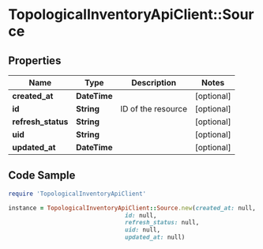 # TopologicalInventoryApiClient::Source

## Properties

Name | Type | Description | Notes
------------ | ------------- | ------------- | -------------
**created_at** | **DateTime** |  | [optional] 
**id** | **String** | ID of the resource | [optional] 
**refresh_status** | **String** |  | [optional] 
**uid** | **String** |  | [optional] 
**updated_at** | **DateTime** |  | [optional] 

## Code Sample

```ruby
require 'TopologicalInventoryApiClient'

instance = TopologicalInventoryApiClient::Source.new(created_at: null,
                                 id: null,
                                 refresh_status: null,
                                 uid: null,
                                 updated_at: null)
```


